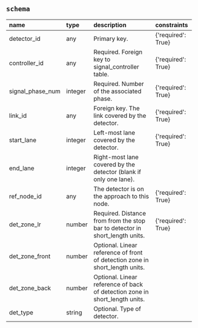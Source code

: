 ## `schema`

| name             | type    | description                                                                  | constraints        |
|:-----------------|:--------|:-----------------------------------------------------------------------------|:-------------------|
| detector_id      | any     | Primary key.                                                                 | {'required': True} |
| controller_id    | any     | Required. Foreign key to signal_controller table.                            | {'required': True} |
| signal_phase_num | integer | Required. Number of the associated phase.                                    | {'required': True} |
| link_id          | any     | Foreign key. The link covered by the detector.                               | {'required': True} |
| start_lane       | integer | Left-most lane covered by the detector.                                      | {'required': True} |
| end_lane         | integer | Right-most lane covered by the detector (blank if only one lane).            |                    |
| ref_node_id      | any     | The detector is on the approach to this node.                                | {'required': True} |
| det_zone_lr      | number  | Required. Distance from from the stop bar to detector in short_length units. | {'required': True} |
| det_zone_front   | number  | Optional. Linear reference of front of detection zone in short_length units. |                    |
| det_zone_back    | number  | Optional. Linear reference of back of detection zone in short_length units.  |                    |
| det_type         | string  | Optional. Type of detector.                                                  |                    |